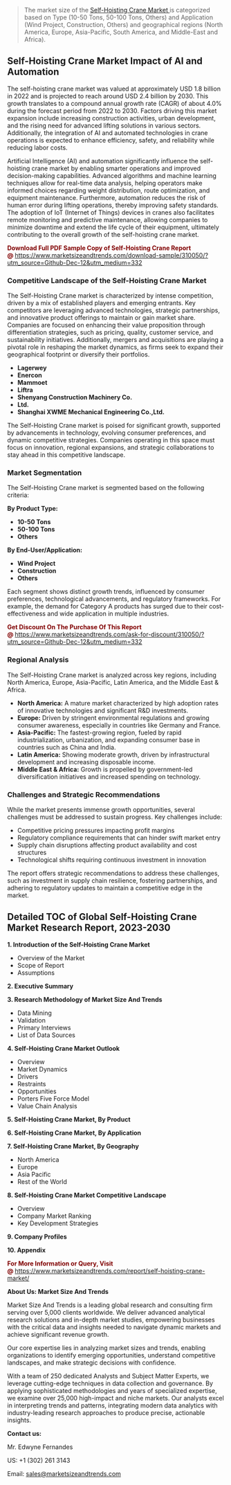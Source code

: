 <blockquote><p>The market size of the <a href="https://www.marketsizeandtrends.com/download-sample/310050/?utm_source=Github-Dec-12&amp;utm_medium=332" target="_blank">Self-Hoisting Crane Market </a>is categorized based on Type (10-50 Tons, 50-100 Tons, Others) and Application (Wind Project, Construction, Others) and geographical regions (North America, Europe, Asia-Pacific, South America, and Middle-East and Africa).</p></blockquote><p><h2>Self-Hoisting Crane Market Impact of AI and Automation</h2><p>The self-hoisting crane market was valued at approximately USD 1.8 billion in 2022 and is projected to reach around USD 2.4 billion by 2030. This growth translates to a compound annual growth rate (CAGR) of about 4.0% during the forecast period from 2022 to 2030. Factors driving this market expansion include increasing construction activities, urban development, and the rising need for advanced lifting solutions in various sectors. Additionally, the integration of AI and automated technologies in crane operations is expected to enhance efficiency, safety, and reliability while reducing labor costs.</p><p>Artificial Intelligence (AI) and automation significantly influence the self-hoisting crane market by enabling smarter operations and improved decision-making capabilities. Advanced algorithms and machine learning techniques allow for real-time data analysis, helping operators make informed choices regarding weight distribution, route optimization, and equipment maintenance. Furthermore, automation reduces the risk of human error during lifting operations, thereby improving safety standards. The adoption of IoT (Internet of Things) devices in cranes also facilitates remote monitoring and predictive maintenance, allowing companies to minimize downtime and extend the life cycle of their equipment, ultimately contributing to the overall growth of the self-hoisting crane market.</p></p><p><strong><span style="color: #800000;">Download Full PDF Sample Copy of Self-Hoisting Crane Report @</span>&nbsp;</strong><a href="https://www.marketsizeandtrends.com/download-sample/310050/?utm_source=Github-Dec-12&amp;utm_medium=332">https://www.marketsizeandtrends.com/download-sample/310050/?utm_source=Github-Dec-12&amp;utm_medium=332</a></p><h3>Competitive Landscape of the Self-Hoisting Crane Market</h3><p>The Self-Hoisting Crane market is characterized by intense competition, driven by a mix of established players and emerging entrants. Key competitors are leveraging advanced technologies, strategic partnerships, and innovative product offerings to maintain or gain market share. Companies are focused on enhancing their value proposition through differentiation strategies, such as pricing, quality, customer service, and sustainability initiatives. Additionally, mergers and acquisitions are playing a pivotal role in reshaping the market dynamics, as firms seek to expand their geographical footprint or diversify their portfolios.</p><p><strong><p><ul><li>Lagerwey </li><li> Enercon </li><li> Mammoet </li><li> Liftra </li><li> Shenyang Construction Machinery Co. </li><li> Ltd. </li><li> Shanghai XWME Mechanical Engineering Co.,Ltd.</p></li></ul></p></strong></p><p>The Self-Hoisting Crane market is poised for significant growth, supported by advancements in technology, evolving consumer preferences, and dynamic competitive strategies. Companies operating in this space must focus on innovation, regional expansions, and strategic collaborations to stay ahead in this competitive landscape.</p><h3>Market Segmentation</h3><p>The Self-Hoisting Crane market is segmented based on the following criteria:</p><p><strong>By Product Type:</strong></p><p><strong><p><ul><li>10-50 Tons </li><li> 50-100 Tons </li><li> Others</p></li></ul></p></strong></p><p><strong>By End-User/Application:</strong></p><p><strong><p><ul><li>Wind Project </li><li> Construction </li><li> Others</p></li></ul></p></strong></p><p>Each segment shows distinct growth trends, influenced by consumer preferences, technological advancements, and regulatory frameworks. For example, the demand for Category A products has surged due to their cost-effectiveness and wide application in multiple industries.</p><p><strong><span style="color: #800000;">Get Discount On The Purchase Of This Report @&nbsp;</span></strong><a href="https://www.marketsizeandtrends.com/ask-for-discount/310050/?utm_source=Github-Dec-12&amp;utm_medium=332">https://www.marketsizeandtrends.com/ask-for-discount/310050/?utm_source=Github-Dec-12&amp;utm_medium=332</a></p><h3>Regional Analysis</h3><p>The Self-Hoisting Crane market is analyzed across key regions, including North America, Europe, Asia-Pacific, Latin America, and the Middle East &amp; Africa.</p><ul><li><strong>North America:</strong> A mature market characterized by high adoption rates of innovative technologies and significant R&amp;D investments.</li><li><strong>Europe:</strong> Driven by stringent environmental regulations and growing consumer awareness, especially in countries like Germany and France.</li><li><strong>Asia-Pacific:</strong> The fastest-growing region, fueled by rapid industrialization, urbanization, and expanding consumer base in countries such as China and India.</li><li><strong>Latin America:</strong> Showing moderate growth, driven by infrastructural development and increasing disposable income.</li><li><strong>Middle East &amp; Africa:</strong> Growth is propelled by government-led diversification initiatives and increased spending on technology.</li></ul><h3>Challenges and Strategic Recommendations</h3><p>While the market presents immense growth opportunities, several challenges must be addressed to sustain progress. Key challenges include:</p><ul><li>Competitive pricing pressures impacting profit margins</li><li>Regulatory compliance requirements that can hinder swift market entry</li><li>Supply chain disruptions affecting product availability and cost structures</li><li>Technological shifts requiring continuous investment in innovation</li></ul><p>The report offers strategic recommendations to address these challenges, such as investment in supply chain resilience, fostering partnerships, and adhering to regulatory updates to maintain a competitive edge in the market.</p><h2>Detailed TOC of Global Self-Hoisting Crane Market Research Report, 2023-2030</h2><p><strong>1. Introduction of the Self-Hoisting Crane Market</strong></p><ul><li>Overview of the Market</li><li>Scope of Report</li><li>Assumptions&nbsp;</li></ul><p><strong>2. Executive Summary</strong></p><p><strong>3. Research Methodology of <strong>Market Size And Trends</strong></strong></p><ul><li>Data Mining</li><li>Validation</li><li>Primary Interviews</li><li>List of Data Sources&nbsp;</li></ul><p><strong>4. Self-Hoisting Crane Market Outlook</strong></p><ul><li>Overview</li><li>Market Dynamics</li><li>Drivers</li><li>Restraints</li><li>Opportunities</li><li>Porters Five Force Model</li><li>Value Chain Analysis&nbsp;</li></ul><p><strong>5. Self-Hoisting Crane Market, By Product</strong></p><p><strong>6. Self-Hoisting Crane Market, By Application</strong></p><p><strong>7. Self-Hoisting Crane Market, By Geography</strong></p><ul><li>North America</li><li>Europe</li><li>Asia Pacific</li><li>Rest of the World&nbsp;</li></ul><p><strong>8. Self-Hoisting Crane Market Competitive Landscape</strong></p><ul><li>Overview</li><li>Company Market Ranking</li><li>Key Development Strategies&nbsp;</li></ul><p><strong>9. Company Profiles</strong></p><p><strong>10. Appendix</strong></p><p><strong><span style="color: #800000;">For More Information or Query, Visit @&nbsp;</span></strong><a href="https://www.marketsizeandtrends.com/report/self-hoisting-crane-market/">https://www.marketsizeandtrends.com/report/self-hoisting-crane-market/</a></p><p></p><p><strong>About Us:&nbsp;Market Size And Trends</strong></p><p>Market Size And Trends&nbsp;is a leading global research and consulting firm serving over 5,000 clients worldwide. We deliver advanced analytical research solutions and in-depth market studies, empowering businesses with the critical data and insights needed to navigate dynamic markets and achieve significant revenue growth.</p><p>Our core expertise lies in analyzing market sizes and trends, enabling organizations to identify emerging opportunities, understand competitive landscapes, and make strategic decisions with confidence.</p><p>With a team of 250 dedicated Analysts and Subject Matter Experts, we leverage cutting-edge techniques in data collection and governance. By applying sophisticated methodologies and years of specialized expertise, we examine over 25,000 high-impact and niche markets. Our analysts excel in interpreting trends and patterns, integrating modern data analytics with industry-leading research approaches to produce precise, actionable insights.</p><p><strong>Contact us:</strong></p><p>Mr. Edwyne Fernandes</p><p>US: +1 (302) 261 3143</p><p>Email: <a href="mailto:sales@marketsizeandtrends.com">sales@marketsizeandtrends.com</a>&nbsp;</p>
